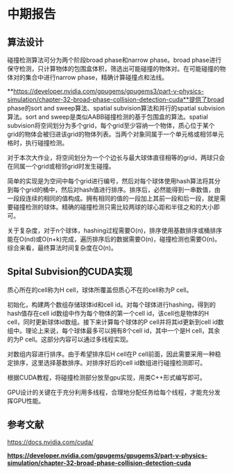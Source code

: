 # 中期报告

## 算法设计

碰撞检测算法可分为两个阶段broad phase和narrow phase。broad phase进行保守检测，只计算物体的包围盒体积，筛选出可能碰撞的物体对。在可能碰撞的物体对的集合中进行narrow phase，精确计算碰撞点和法线。

**https://developer.nvidia.com/gpugems/gpugems3/part-v-physics-simulation/chapter-32-broad-phase-collision-detection-cuda**提供了broad phase的sort and sweep算法、spatial subvision算法和并行的spatial subvision算法。sort and sweep是类似AABB碰撞检测的基于包围盒的算法。spatial subvision将空间划分为多个grid，每个grid至少容纳一个物体，质心位于某个grid的物体会被归进该grid的物体列表。当两个对象同属于一个单元格或相邻单元格时，执行碰撞检测。

对于本次大作业，将空间划分为一个个边长与最大球体直径相等的grid，两球只会在同属一个grid或相邻grid时发生碰撞。

简单的实现是为空间中每个grid进行编号，然后对每个球体使用hash算法将其分到每个grid的桶中，然后对hash值进行排序。排序后，必然能得到一串数值，由一段段连续的相同的值构成。拥有相同的值的一段加上其前一段和后一段，就是需要碰撞检测的球体。精确的碰撞检测只需比较两球的球心距和半径之和的大小即可。

关于复杂度，对于n个球体，hashing过程需要O(n)，排序使用基数排序或桶排序能在O(nd)或O(n+k)完成，遍历排序后的数据需要O(n)，碰撞检测也需要O(n)。综合来看，最终算法时间复杂度在O(n)。



## Spital Subvision的CUDA实现

质心所在的cell称为H cell，球体所覆盖但质心不在的cell称为P cell。

初始化，构建两个数组存储球体id和cell id。对每个球体进行hashing，得到的hash值存在cell id数组中作为每个物体的第一个cell id，该cell也是物体的H cell，同时更新球体id数组。接下来计算每个球体的P cell并将其id更新到cell id数组中。理论上来说，每个球体最多可以拥有8个cell id，其中一个是H cell，其余的为P cell。这部分内容可以通过多线程实现。

对数组内容进行排序。由于希望排序后H cell在P cell前面，因此需要采用一种稳定排序，这里选择基数排序。对排序好后的cell id数组进行碰撞检测即可。

根据CUDA教程，将碰撞检测部分放至gpu实现，用类C++形式编写即可。

GPU设计的关键在于充分利用多线程，合理地分配任务给每个线程，才能充分发挥GPU性能。



## 参考文献

https://docs.nvidia.com/cuda/

**https://developer.nvidia.com/gpugems/gpugems3/part-v-physics-simulation/chapter-32-broad-phase-collision-detection-cuda**

